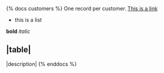 {% docs customers %}
One record per customer.
[This is a link](google.com)

* this is a list

**bold** 
_italic_

|table|
-------
|description|
{% enddocs %}